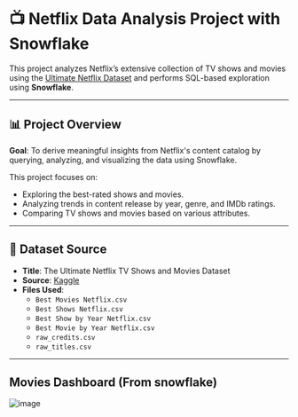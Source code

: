 # 📺 Netflix Data Analysis Project with Snowflake

This project analyzes Netflix’s extensive collection of TV shows and movies using the [Ultimate Netflix Dataset](https://www.kaggle.com/datasets/thedevastator/the-ultimate-netflix-tv-shows-and-movies-dataset) and performs SQL-based exploration using **Snowflake**.

---

## 📊 Project Overview

**Goal**: To derive meaningful insights from Netflix's content catalog by querying, analyzing, and visualizing the data using Snowflake.

This project focuses on:
- Exploring the best-rated shows and movies.
- Analyzing trends in content release by year, genre, and IMDb ratings.
- Comparing TV shows and movies based on various attributes.

---

## 🧾 Dataset Source

- **Title**: The Ultimate Netflix TV Shows and Movies Dataset
- **Source**: [Kaggle](https://www.kaggle.com/datasets/thedevastator/the-ultimate-netflix-tv-shows-and-movies-dataset)
- **Files Used**:
  - `Best Movies Netflix.csv`
  - `Best Shows Netflix.csv`
  - `Best Show by Year Netflix.csv`
  - `Best Movie by Year Netflix.csv`
  - `raw_credits.csv`
  - `raw_titles.csv`

---
## Movies Dashboard (From snowflake)
![image](https://github.com/user-attachments/assets/e9d53142-59c0-4872-8d9e-756d30bb0bac)

